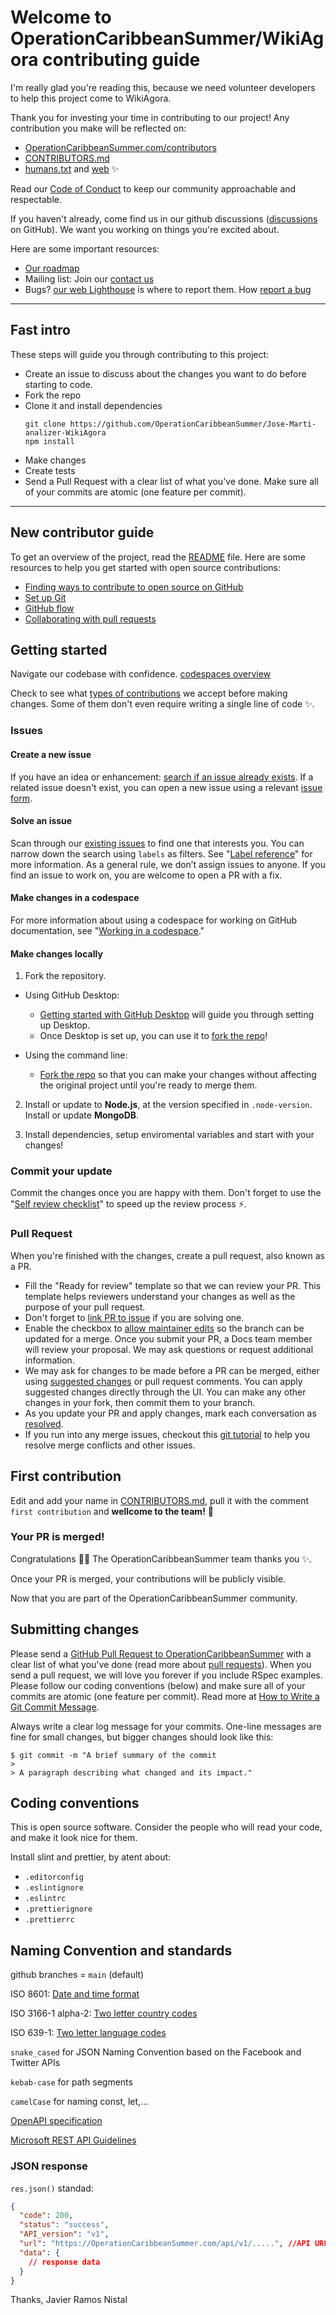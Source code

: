 # Welcome to OperationCaribbeanSummer/WikiAgora contributing guide

I'm really glad you're reading this, because we need volunteer developers to help this project come to WikiAgora.

Thank you for investing your time in contributing to our project! Any contribution you make will be reflected on:

- [OperationCaribbeanSummer.com/contributors](https://OperationCaribbeanSummer.com/contributors)
- [CONTRIBUTORS.md](/CONTRIBUTORS.md)
- [humans.txt](./public/humans.txt) and [web](https://OperationCaribbeanSummer.com/humans.txt)
  :sparkles:

Read our [Code of Conduct](./CODE_OF_CONDUCT.md) to keep our community approachable and respectable.

If you haven't already, come find us in our github discussions ([discussions](https://github.com/OperationCaribbeanSummer/.github/discussions) on GitHub). We want you working on things you're excited about.

Here are some important resources:

- [Our roadmap](http://OperationCaribbeanSummer.com/wish-list)
- Mailing list: Join our [contact us](http://OperationCaribbeanSummer.com/contact)
- Bugs? [our web Lighthouse](http://OperationCaribbeanSummer.com/bug) is where to report them. How [report a bug](./SECURITY.md)

---

## Fast intro

These steps will guide you through contributing to this project:

- Create an issue to discuss about the changes you want to do before starting to code.
- Fork the repo
- Clone it and install dependencies
  ```
  git clone https://github.com/OperationCaribbeanSummer/Jose-Marti-analizer-WikiAgora
  npm install
  ```
- Make changes
- Create tests
- Send a Pull Request with a clear list of what you've done. Make sure all of your commits are atomic (one feature per commit).

---

## New contributor guide

To get an overview of the project, read the [README](./README.md) file. Here are some resources to help you get started with open source contributions:

- [Finding ways to contribute to open source on GitHub](https://docs.github.com/en/get-started/exploring-projects-on-github/finding-ways-to-contribute-to-open-source-on-github)
- [Set up Git](https://docs.github.com/en/get-started/getting-started-with-git/set-up-git)
- [GitHub flow](https://docs.github.com/en/get-started/using-github/github-flow)
- [Collaborating with pull requests](https://docs.github.com/en/github/collaborating-with-pull-requests)

## Getting started

Navigate our codebase with confidence. [codespaces overview](https://docs.github.com/en/codespaces/overview)

Check to see what [types of contributions](/contributing/types-of-contributions.md) we accept before making changes. Some of them don't even require writing a single line of code :sparkles:.

### Issues

#### Create a new issue

If you have an idea or enhancement: [search if an issue already exists](https://docs.github.com/en/github/searching-for-information-on-github/searching-on-github/searching-issues-and-pull-requests#search-by-the-title-body-or-comments). If a related issue doesn't exist, you can open a new issue using a relevant [issue form](https://github.com/OperationCaribbeanSummer/Jose-Marti-analizer-WikiAgora/issues/new/choose).

#### Solve an issue

Scan through our [existing issues](https://github.com/OperationCaribbeanSummer/Jose-Marti-analizer-WikiAgora/issues) to find one that interests you. You can narrow down the search using `labels` as filters. See "[Label reference](https://docs.github.com/en/contributing/collaborating-on-github-docs/label-reference)" for more information. As a general rule, we don’t assign issues to anyone. If you find an issue to work on, you are welcome to open a PR with a fix.

#### Make changes in a codespace

For more information about using a codespace for working on GitHub documentation, see "[Working in a codespace](https://github.com/github/docs/blob/main/contributing/codespace.md)."

#### Make changes locally

1. Fork the repository.

- Using GitHub Desktop:

  - [Getting started with GitHub Desktop](https://docs.github.com/en/desktop/installing-and-configuring-github-desktop/getting-started-with-github-desktop) will guide you through setting up Desktop.
  - Once Desktop is set up, you can use it to [fork the repo](https://docs.github.com/en/desktop/contributing-and-collaborating-using-github-desktop/cloning-and-forking-repositories-from-github-desktop)!

- Using the command line:
  - [Fork the repo](https://docs.github.com/en/github/getting-started-with-github/fork-a-repo#fork-an-example-repository) so that you can make your changes without affecting the original project until you're ready to merge them.

2. Install or update to **Node.js**, at the version specified in `.node-version`. Install or update **MongoDB**.

3. Install dependencies, setup enviromental variables and start with your changes!

### Commit your update

Commit the changes once you are happy with them. Don't forget to use the "[Self review checklist](https://docs.github.com/en/contributing/collaborating-on-github-docs/self-review-checklist)" to speed up the review process :zap:.

### Pull Request

When you're finished with the changes, create a pull request, also known as a PR.

- Fill the "Ready for review" template so that we can review your PR. This template helps reviewers understand your changes as well as the purpose of your pull request.
- Don't forget to [link PR to issue](https://docs.github.com/en/issues/tracking-your-work-with-issues/linking-a-pull-request-to-an-issue) if you are solving one.
- Enable the checkbox to [allow maintainer edits](https://docs.github.com/en/github/collaborating-with-issues-and-pull-requests/allowing-changes-to-a-pull-request-branch-created-from-a-fork) so the branch can be updated for a merge.
  Once you submit your PR, a Docs team member will review your proposal. We may ask questions or request additional information.
- We may ask for changes to be made before a PR can be merged, either using [suggested changes](https://docs.github.com/en/github/collaborating-with-issues-and-pull-requests/incorporating-feedback-in-your-pull-request) or pull request comments. You can apply suggested changes directly through the UI. You can make any other changes in your fork, then commit them to your branch.
- As you update your PR and apply changes, mark each conversation as [resolved](https://docs.github.com/en/github/collaborating-with-issues-and-pull-requests/commenting-on-a-pull-request#resolving-conversations).
- If you run into any merge issues, checkout this [git tutorial](https://github.com/skills/resolve-merge-conflicts) to help you resolve merge conflicts and other issues.

## First contribution

Edit and add your name in [CONTRIBUTORS.md](./CONTRIBUTORS.md), pull it with the comment `first contribution` and **wellcome to the team!** :confetti_ball:

### Your PR is merged!

Congratulations :tada::tada: The OperationCaribbeanSummer team thanks you :sparkles:.

Once your PR is merged, your contributions will be publicly visible.

Now that you are part of the OperationCaribbeanSummer community.

## Submitting changes

Please send a [GitHub Pull Request to OperationCaribbeanSummer](https://github.com/OperationCaribbeanSummer/Jose-Marti-analizer-WikiAgora/pull/new/main) with a clear list of what you've done (read more about [pull requests](http://help.github.com/pull-requests/)). When you send a pull request, we will love you forever if you include RSpec examples. Please follow our coding conventions (below) and make sure all of your commits are atomic (one feature per commit). Read more at [How to Write a Git Commit Message](https://cbea.ms/git-commit/).

Always write a clear log message for your commits. One-line messages are fine for small changes, but bigger changes should look like this:

    $ git commit -m "A brief summary of the commit
    >
    > A paragraph describing what changed and its impact."

## Coding conventions

This is open source software. Consider the people who will read your code, and make it look nice for them.

Install slint and prettier, by atent about:

- `.editorconfig`
- `.eslintignore`
- `.eslintrc`
- `.prettierignore`
- `.prettierrc`

## Naming Convention and standards

github branches = `main` (default)

ISO 8601: [Date and time format](https://en.wikipedia.org/wiki/ISO_8601)

ISO 3166-1 alpha-2: [Two letter country codes](https://en.wikipedia.org/wiki/ISO_3166-1_alpha-2)

ISO 639-1: [Two letter language codes](https://en.wikipedia.org/wiki/List_of_ISO_639-1_codes)

`snake_cased` for JSON Naming Convention based on the Facebook and Twitter APIs

`kebab-case` for path segments

`camelCase` for naming const, let,...

[OpenAPI specification](http://swagger.io/specification)

[Microsoft REST API Guidelines](https://github.com/microsoft/api-guidelines)

### JSON response

`res.json()` standad:

```json
{
  "code": 200,
  "status": "success",
  "API_version": "v1",
  "url": "https://OperationCaribbeanSummer.com/api/v1/.....", //API URL
  "data": {
    // response data
  }
}
```

Thanks,
Javier Ramos Nistal
